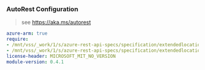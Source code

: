 ### AutoRest Configuration

> see https://aka.ms/autorest

``` yaml
azure-arm: true
require:
- /mnt/vss/_work/1/s/azure-rest-api-specs/specification/extendedlocation/resource-manager/readme.md
- /mnt/vss/_work/1/s/azure-rest-api-specs/specification/extendedlocation/resource-manager/readme.go.md
license-header: MICROSOFT_MIT_NO_VERSION
module-version: 0.4.1

```